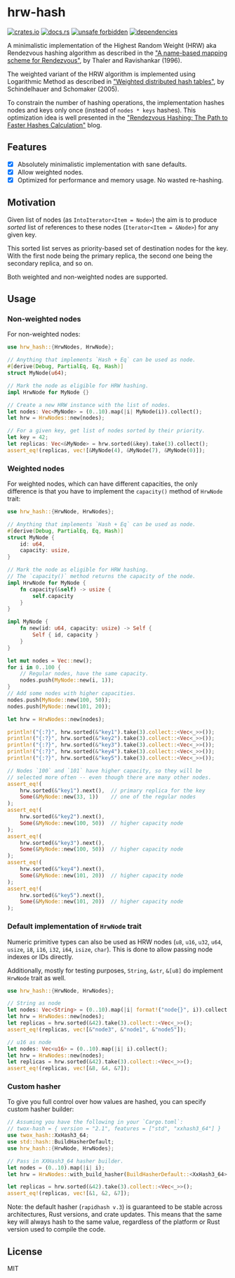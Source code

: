 # hrw-hash

[![crates.io](https://img.shields.io/crates/d/hrw-hash.svg)](https://crates.io/crates/hrw-hash)
[![docs.rs](https://docs.rs/hrw-hash/badge.svg)](https://docs.rs/hrw-hash)
[![unsafe forbidden](https://img.shields.io/badge/unsafe-forbidden-success.svg)](https://github.com/rust-secure-code/safety-dance/)
[![dependencies](https://deps.rs/repo/github/farazdagi/hrw-hash/status.svg)](https://deps.rs/repo/github/farazdagi/hrw-hash)

A minimalistic implementation of the Highest Random Weight (HRW) aka Rendezvous hashing algorithm as
described in the
["A name-based mapping scheme for Rendezvous"](https://www.eecs.umich.edu/techreports/cse/96/CSE-TR-316-96.pdf),
by Thaler and Ravishankar (1996).

The weighted variant of the HRW algorithm is implemented using Logarithmic Method as described in
["Weighted distributed hash tables"](https://dl.acm.org/doi/10.1145/1073970.1074008), by
Schindelhauer and Schomaker (2005).

To constrain the number of hashing operations, the implementation hashes nodes and keys only once
(instead of `nodes * keys` hashes). This optimization idea is well presented in the
["Rendezvous Hashing: The Path to Faster Hashes Calculation"](https://www.npiontko.pro/2024/12/23/computation-efficient-rendezvous-hashing)
blog.

## Features

- [x] Absolutely minimalistic implementation with sane defaults.
- [x] Allow weighted nodes.
- [x] Optimized for performance and memory usage. No wasted re-hashing.

## Motivation

Given list of nodes (as `IntoIterator<Item = Node>`) the aim is to produce *sorted* list of
references to these nodes (`Iterator<Item = &Node>`) for any given key.

This sorted list serves as priority-based set of destination nodes for the key. With the first node
being the primary replica, the second one being the secondary replica, and so on.

Both weighted and non-weighted nodes are supported.

## Usage

### Non-weighted nodes

For non-weighted nodes:

``` rust
use hrw_hash::{HrwNodes, HrwNode};

// Anything that implements `Hash + Eq` can be used as node.
#[derive(Debug, PartialEq, Eq, Hash)]
struct MyNode(u64);

// Mark the node as eligible for HRW hashing.
impl HrwNode for MyNode {}

// Create a new HRW instance with the list of nodes.
let nodes: Vec<MyNode> = (0..10).map(|i| MyNode(i)).collect();
let hrw = HrwNodes::new(nodes);

// For a given key, get list of nodes sorted by their priority.
let key = 42;
let replicas: Vec<&MyNode> = hrw.sorted(&key).take(3).collect();
assert_eq!(replicas, vec![&MyNode(4), &MyNode(7), &MyNode(0)]);
```

### Weighted nodes

For weighted nodes, which can have different capacities, the only difference is that you have to
implement the `capacity()` method of `HrwNode` trait:

``` rust
use hrw_hash::{HrwNode, HrwNodes};

// Anything that implements `Hash + Eq` can be used as node.
#[derive(Debug, PartialEq, Eq, Hash)]
struct MyNode {
    id: u64,
    capacity: usize,
}

// Mark the node as eligible for HRW hashing.
// The `capacity()` method returns the capacity of the node.
impl HrwNode for MyNode {
    fn capacity(&self) -> usize {
        self.capacity
    }
}

impl MyNode {
    fn new(id: u64, capacity: usize) -> Self {
        Self { id, capacity }
    }
}

let mut nodes = Vec::new();
for i in 0..100 {
    // Regular nodes, have the same capacity.
    nodes.push(MyNode::new(i, 1));
}
// Add some nodes with higher capacities.
nodes.push(MyNode::new(100, 50));
nodes.push(MyNode::new(101, 20));

let hrw = HrwNodes::new(nodes);

println!("{:?}", hrw.sorted(&"key1").take(3).collect::<Vec<_>>());
println!("{:?}", hrw.sorted(&"key2").take(3).collect::<Vec<_>>());
println!("{:?}", hrw.sorted(&"key3").take(3).collect::<Vec<_>>());
println!("{:?}", hrw.sorted(&"key4").take(3).collect::<Vec<_>>());
println!("{:?}", hrw.sorted(&"key5").take(3).collect::<Vec<_>>());

// Nodes `100` and `101` have higher capacity, so they will be
// selected more often -- even though there are many other nodes.
assert_eq!(
    hrw.sorted(&"key1").next(),  // primary replica for the key
    Some(&MyNode::new(33, 1))    // one of the regular nodes
);
assert_eq!(
    hrw.sorted(&"key2").next(),
    Some(&MyNode::new(100, 50))  // higher capacity node
);
assert_eq!(
    hrw.sorted(&"key3").next(),
    Some(&MyNode::new(100, 50))  // higher capacity node
);
assert_eq!(
    hrw.sorted(&"key4").next(),
    Some(&MyNode::new(101, 20))  // higher capacity node
);
assert_eq!(
    hrw.sorted(&"key5").next(),
    Some(&MyNode::new(101, 20))  // higher capacity node
);
```

### Default implementation of `HrwNode` trait

Numeric primitive types can also be used as HRW nodes (`u8`, `u16`, `u32`, `u64`, `usize`, `i8`,
`i16`, `i32`, `i64`, `isize`, `char`). This is done to allow passing node indexes or IDs directly.

Additionally, mostly for testing purposes, `String`, `&str`, `&[u8]` do implement `HrwNode` trait as
well.

``` rust
use hrw_hash::{HrwNode, HrwNodes};

// String as node
let nodes: Vec<String> = (0..10).map(|i| format!("node{}", i)).collect();
let hrw = HrwNodes::new(nodes);
let replicas = hrw.sorted(&42).take(3).collect::<Vec<_>>();
assert_eq!(replicas, vec![&"node3", &"node1", &"node5"]);

// u16 as node
let nodes: Vec<u16> = (0..10).map(|i| i).collect();
let hrw = HrwNodes::new(nodes);
let replicas = hrw.sorted(&42).take(3).collect::<Vec<_>>();
assert_eq!(replicas, vec![&8, &4, &7]);
```

### Custom hasher

To give you full control over how values are hashed, you can specify custom hasher builder:

``` rust
// Assuming you have the following in your `Cargo.toml`:
// twox-hash = { version = "2.1", features = ["std", "xxhash3_64"] }
use twox_hash::XxHash3_64;
use std::hash::BuildHasherDefault;
use hrw_hash::{HrwNode, HrwNodes};

// Pass in XXHash3_64 hasher builder.
let nodes = (0..10).map(|i| i);
let hrw = HrwNodes::with_build_hasher(BuildHasherDefault::<XxHash3_64>::default(), nodes);

let replicas = hrw.sorted(&42).take(3).collect::<Vec<_>>();
assert_eq!(replicas, vec![&1, &2, &7]);
```

Note: the default hasher (`rapidhash v.3`) is guaranteed to be stable across architectures, Rust
versions, and crate updates. This means that the same key will always hash to the same value,
regardless of the platform or Rust version used to compile the code.

## License

MIT
